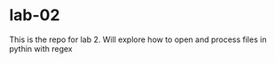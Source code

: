 # lab-02
This is the repo for lab 2. Will explore how to open and process files in pythin with regex
